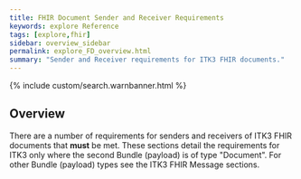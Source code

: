 ```yaml
---
title: FHIR Document Sender and Receiver Requirements
keywords: explore Reference
tags: [explore,fhir]
sidebar: overview_sidebar
permalink: explore_FD_overview.html
summary: "Sender and Receiver requirements for ITK3 FHIR documents."
---
```


{% include custom/search.warnbanner.html %}

## Overview ##

There are a number of requirements for senders and receivers of ITK3 FHIR documents that **must** be met. These sections detail the requirements for ITK3 only where the second Bundle (payload) is of type "Document". For other Bundle (payload) types see the ITK3 FHIR Message sections.  









